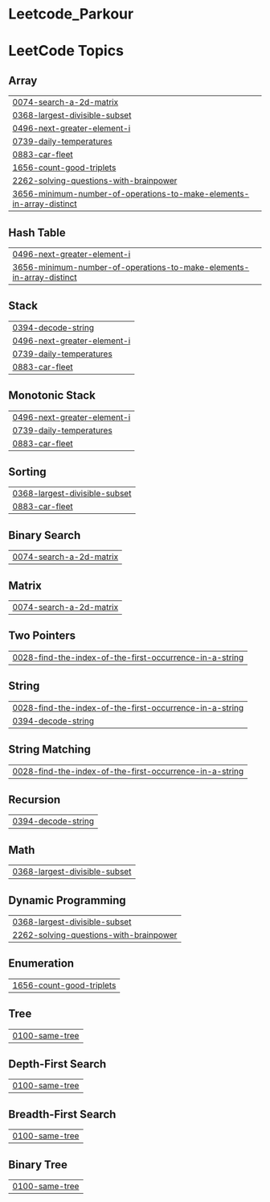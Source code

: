 # Leetcode_Parkour


<!---LeetCode Topics Start-->
# LeetCode Topics
## Array
|  |
| ------- |
| [0074-search-a-2d-matrix](https://github.com/Manubenakal/Leetcode_Parkour/tree/master/0074-search-a-2d-matrix) |
| [0368-largest-divisible-subset](https://github.com/Manubenakal/Leetcode_Parkour/tree/master/0368-largest-divisible-subset) |
| [0496-next-greater-element-i](https://github.com/Manubenakal/Leetcode_Parkour/tree/master/0496-next-greater-element-i) |
| [0739-daily-temperatures](https://github.com/Manubenakal/Leetcode_Parkour/tree/master/0739-daily-temperatures) |
| [0883-car-fleet](https://github.com/Manubenakal/Leetcode_Parkour/tree/master/0883-car-fleet) |
| [1656-count-good-triplets](https://github.com/Manubenakal/Leetcode_Parkour/tree/master/1656-count-good-triplets) |
| [2262-solving-questions-with-brainpower](https://github.com/Manubenakal/Leetcode_Parkour/tree/master/2262-solving-questions-with-brainpower) |
| [3656-minimum-number-of-operations-to-make-elements-in-array-distinct](https://github.com/Manubenakal/Leetcode_Parkour/tree/master/3656-minimum-number-of-operations-to-make-elements-in-array-distinct) |
## Hash Table
|  |
| ------- |
| [0496-next-greater-element-i](https://github.com/Manubenakal/Leetcode_Parkour/tree/master/0496-next-greater-element-i) |
| [3656-minimum-number-of-operations-to-make-elements-in-array-distinct](https://github.com/Manubenakal/Leetcode_Parkour/tree/master/3656-minimum-number-of-operations-to-make-elements-in-array-distinct) |
## Stack
|  |
| ------- |
| [0394-decode-string](https://github.com/Manubenakal/Leetcode_Parkour/tree/master/0394-decode-string) |
| [0496-next-greater-element-i](https://github.com/Manubenakal/Leetcode_Parkour/tree/master/0496-next-greater-element-i) |
| [0739-daily-temperatures](https://github.com/Manubenakal/Leetcode_Parkour/tree/master/0739-daily-temperatures) |
| [0883-car-fleet](https://github.com/Manubenakal/Leetcode_Parkour/tree/master/0883-car-fleet) |
## Monotonic Stack
|  |
| ------- |
| [0496-next-greater-element-i](https://github.com/Manubenakal/Leetcode_Parkour/tree/master/0496-next-greater-element-i) |
| [0739-daily-temperatures](https://github.com/Manubenakal/Leetcode_Parkour/tree/master/0739-daily-temperatures) |
| [0883-car-fleet](https://github.com/Manubenakal/Leetcode_Parkour/tree/master/0883-car-fleet) |
## Sorting
|  |
| ------- |
| [0368-largest-divisible-subset](https://github.com/Manubenakal/Leetcode_Parkour/tree/master/0368-largest-divisible-subset) |
| [0883-car-fleet](https://github.com/Manubenakal/Leetcode_Parkour/tree/master/0883-car-fleet) |
## Binary Search
|  |
| ------- |
| [0074-search-a-2d-matrix](https://github.com/Manubenakal/Leetcode_Parkour/tree/master/0074-search-a-2d-matrix) |
## Matrix
|  |
| ------- |
| [0074-search-a-2d-matrix](https://github.com/Manubenakal/Leetcode_Parkour/tree/master/0074-search-a-2d-matrix) |
## Two Pointers
|  |
| ------- |
| [0028-find-the-index-of-the-first-occurrence-in-a-string](https://github.com/Manubenakal/Leetcode_Parkour/tree/master/0028-find-the-index-of-the-first-occurrence-in-a-string) |
## String
|  |
| ------- |
| [0028-find-the-index-of-the-first-occurrence-in-a-string](https://github.com/Manubenakal/Leetcode_Parkour/tree/master/0028-find-the-index-of-the-first-occurrence-in-a-string) |
| [0394-decode-string](https://github.com/Manubenakal/Leetcode_Parkour/tree/master/0394-decode-string) |
## String Matching
|  |
| ------- |
| [0028-find-the-index-of-the-first-occurrence-in-a-string](https://github.com/Manubenakal/Leetcode_Parkour/tree/master/0028-find-the-index-of-the-first-occurrence-in-a-string) |
## Recursion
|  |
| ------- |
| [0394-decode-string](https://github.com/Manubenakal/Leetcode_Parkour/tree/master/0394-decode-string) |
## Math
|  |
| ------- |
| [0368-largest-divisible-subset](https://github.com/Manubenakal/Leetcode_Parkour/tree/master/0368-largest-divisible-subset) |
## Dynamic Programming
|  |
| ------- |
| [0368-largest-divisible-subset](https://github.com/Manubenakal/Leetcode_Parkour/tree/master/0368-largest-divisible-subset) |
| [2262-solving-questions-with-brainpower](https://github.com/Manubenakal/Leetcode_Parkour/tree/master/2262-solving-questions-with-brainpower) |
## Enumeration
|  |
| ------- |
| [1656-count-good-triplets](https://github.com/Manubenakal/Leetcode_Parkour/tree/master/1656-count-good-triplets) |
## Tree
|  |
| ------- |
| [0100-same-tree](https://github.com/Manubenakal/Leetcode_Parkour/tree/master/0100-same-tree) |
## Depth-First Search
|  |
| ------- |
| [0100-same-tree](https://github.com/Manubenakal/Leetcode_Parkour/tree/master/0100-same-tree) |
## Breadth-First Search
|  |
| ------- |
| [0100-same-tree](https://github.com/Manubenakal/Leetcode_Parkour/tree/master/0100-same-tree) |
## Binary Tree
|  |
| ------- |
| [0100-same-tree](https://github.com/Manubenakal/Leetcode_Parkour/tree/master/0100-same-tree) |
<!---LeetCode Topics End-->